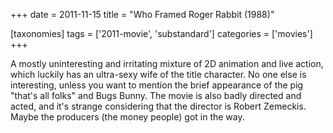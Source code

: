 +++
date = 2011-11-15
title = "Who Framed Roger Rabbit (1988)"

[taxonomies]
tags = ['2011-movie', 'substandard']
categories = ['movies']
+++

A mostly uninteresting and irritating mixture of 2D animation and live
action, which luckily has an ultra-sexy wife of the title character. No
one else is interesting, unless you want to mention the brief appearance
of the pig \"that\'s all folks\" and Bugs Bunny. The movie is also badly
directed and acted, and it\'s strange considering that the director is
Robert Zemeckis. Maybe the producers (the money people) got in the way.

